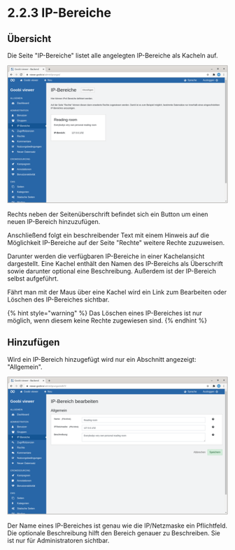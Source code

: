 # 2.2.3 IP-Bereiche

## Übersicht

Die Seite "IP-Bereiche" listet alle angelegten IP-Bereiche als Kacheln auf.

![&#xDC;bersicht der angelegten IP-Bereiche](../../../.gitbook/assets/ui_2.2.3_1.png)

Rechts neben der Seitenüberschrift befindet sich ein Button um einen neuen IP-Bereich hinzuzufügen.

Anschließend folgt ein beschreibender Text mit einem Hinweis auf die Möglichkeit IP-Bereiche auf der Seite "Rechte" weitere Rechte zuzuweisen.

Darunter werden die verfügbaren IP-Bereiche in einer Kachelansicht dargestellt. Eine Kachel enthält den Namen des IP-Bereichs als Überschrift sowie darunter optional eine Beschreibung. Außerdem ist der IP-Bereich selbst aufgeführt.

Fährt man mit der Maus über eine Kachel wird ein Link zum Bearbeiten oder Löschen des IP-Bereiches sichtbar.

{% hint style="warning" %}
Das Löschen eines IP-Bereiches ist nur möglich, wenn diesem keine Rechte zugewiesen sind.
{% endhint %}

## Hinzufügen

Wird ein IP-Bereich hinzugefügt wird nur ein Abschnitt angezeigt: "Allgemein".

![Der Abschnitt &quot;Allgemein&quot;](../../../.gitbook/assets/ui_2.2.3_2.png)

Der Name eines IP-Bereiches ist genau wie die IP/Netzmaske ein Pflichtfeld. Die optionale Beschreibung hilft den Bereich genauer zu Beschreiben. Sie ist nur für Administratoren sichtbar.

